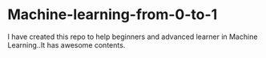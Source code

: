 # Machine-learning-from-0-to-1
I have created this repo to help beginners and advanced learner in Machine Learning..It has awesome contents.

